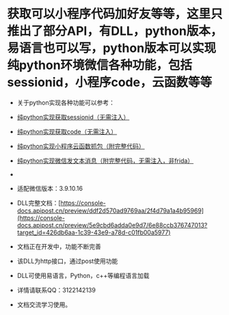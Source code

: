 # 获取可以小程序代码加好友等等，这里只推出了部分API，有DLL，python版本，易语言也可以写，python版本可以实现纯python环境微信各种功能，包括sessionid，小程序code，云函数等等
* 关于python实现各种功能可以参考：
* [纯python实现获取sessionid（无需注入）](https://blog.csdn.net/gefeixun/article/details/136895388?spm=1001.2014.3001.5502)
* [纯python实现获取code（无需注入）](https://blog.csdn.net/gefeixun/article/details/136972594?spm=1001.2014.3001.5502)
* [纯python实现小程序云函数抓包（附完整代码）](https://blog.csdn.net/gefeixun/article/details/137029885?spm=1001.2014.3001.5502)
* [纯python实现微信发文本消息（附完整代码，无需注入，非frida）](https://blog.csdn.net/gefeixun/article/details/137039169?spm=1001.2014.3001.5502)

* 
* 适配微信版本：3.9.10.16
* DLL完整文档：[https://console-docs.apipost.cn/preview/ddf2d570ad9769aa/2f4d79a1a4b95969](https://console-docs.apipost.cn/preview/5e9cbd6adda0e9d7/6e88ccb376747013?target_id=426db6aa-1c39-43e9-a78d-c01fb00a5977)
* 文档正在开发中，功能不断完善
* 该DLL为http接口，通过post使用功能
* DLL可使用易语言，Python，c++等编程语言加载
* 详情请联系QQ：3122142139
* 文档交流学习使用。
